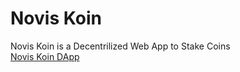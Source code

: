 # Novis Koin
 Novis Koin is a Decentrilized Web App to Stake Coins
 <br>
 <a href="https://mfahadiqbalofcl.github.io/Novis-Koin/" title="Novis Koin" target="_blank">Novis Koin DApp</a>
